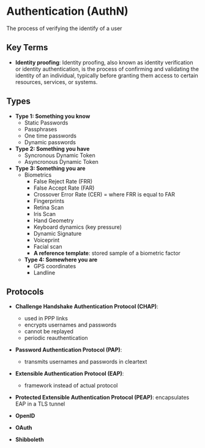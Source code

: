 # Authentication (AuthN)
The process of verifying the identify of a user


## Key Terms
- **Identity proofing**: Identity proofing, also known as identity verification or identity authentication, is the process of confirming and validating the identity of an individual, typically before granting them access to certain resources, services, or systems.
  
## Types
- **Type 1: Something you know**
  - Static Passwords
  - Passphrases
  - One time passwords
  - Dynamic passwords
- **Type 2: Something you have**
  - Syncronous Dynamic Token
  - Asyncronous Dynamic Token
- **Type 3: Something you are**
  - Biometrics
    - False Reject Rate (FRR)
    - False Accept Rate (FAR)
    - Crossover Error Rate (CER) = where FRR is equal to FAR
    - Fingerprints
    - Retina Scan
    - Iris Scan
    - Hand Geometry
    - Keyboard dynamics (key pressure)
    - Dynamic Signature
    - Voiceprint
    - Facial scan
    - **A reference template**: stored sample of a biometric factor
  - **Type 4: Somewhere you are**
    - GPS coordinates
    - Landline
      
## Protocols
- **Challenge Handshake Authentication Protocol (CHAP)**:
  - used in PPP links
  - encrypts usernames and passwords
  - cannot be replayed
  - periodic reauthentication
- **Password Authentication Protocol (PAP)**:
  - transmits usernames and passwords in cleartext

- **Extensible Authentication Protocol (EAP)**:
  - framework instead of actual protocol
- **Protected Extensible Authentication Protocol (PEAP)**: encapsulates EAP in a TLS tunnel
- **OpenID**
- **OAuth**
- **Shibboleth**
